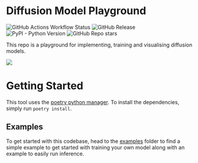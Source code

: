 # Diffusion Model Playground

![GitHub Actions Workflow Status](https://img.shields.io/github/actions/workflow/status/sachahu1/Diffusion-Model-Framework/run-tests.yaml?branch=main&label=Tests)
![GitHub Release](https://img.shields.io/github/v/release/sachahu1/Diffusion-Model-Framework)
![PyPI - Python Version](https://img.shields.io/pypi/pyversions/diffusion-model-framework)
![GitHub Repo stars](https://img.shields.io/github/stars/sachahu1/Diffusion-Model-Framework)

This repo is a playground for implementing, training and visualising diffusion 
models.

![](https://github.com/sachahu1/Diffusion-Model-Framework/main/assets/sampling-small.gif)

# Getting Started
This tool uses the [poetry python manager](https://python-poetry.org/).
To install the dependencies, simply run `poetry install`.

## Examples
To get started with this codebase, head to the [examples](./examples) folder to
find a simple example to get started with training your own model along with
an example to easily run inference.

